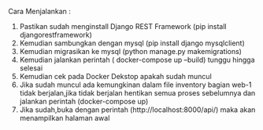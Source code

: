 Cara Menjalankan :
1.	Pastikan sudah menginstall Django REST Framework (pip install djangorestframework)
2.	Kemudian sambungkan dengan mysql (pip install django mysqlclient)
3.	Kemudian migrasikan ke mysql (python manage.py makemigrations)
4.	Kemudian jalankan perintah ( docker-compose up –build) tunggu hingga selesai
5.	Kemudian cek pada Docker Dekstop apakah sudah muncul
6.	Jika sudah muncul ada kemungkinan dalam file inventory bagian web-1 tidak berjalan,jika tidak berjalan hentikan semua proses sebelumnya dan jalankan perintah (docker-compose up)
7.	Jika sudah,buka dengan perintah (http://localhost:8000/api/) maka akan menampilkan halaman awal
